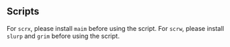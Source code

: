 ## Scripts
For `scrx`, please install `maim` before using the script.
For `scrw`, please install `slurp` and `grim` before using the script.

